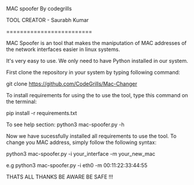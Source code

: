MAC spoofer By codegrills

TOOL CREATOR - Saurabh Kumar

=========================

MAC Spoofer is an tool that makes the maniputation of MAC
addresses of the network interfaces easier in linux systems.

It's very easy to use.
We only need to have Python installed in our system.

First clone the repository in your system  by typing following command:

git clone https://github.com/CodeGrills/Mac-Changer

To install requirements for using the to use the tool, type this command on the terminal:

pip install -r requirements.txt

To see help section:
python3 mac-spoofer.py -h

Now we have sucessfully installed all requirements to use the tool.
To change you MAC address, simply follow the following syntax:

python3 mac-spoofer.py -i your_interface -m your_new_mac

e.g python3 mac-spoofer.py -i eth0 -m 00:11:22:33:44:55

THATS ALL
THANKS 
BE AWARE BE SAFE !!!
